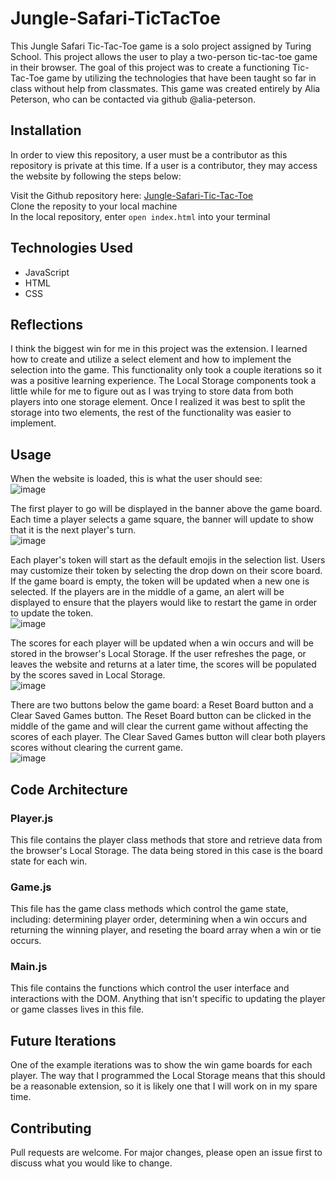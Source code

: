 # Jungle-Safari-TicTacToe

This Jungle Safari Tic-Tac-Toe game is a solo project assigned by Turing School. This project allows the user to play a two-person tic-tac-toe game in their browser. The goal of this project was to create a functioning Tic-Tac-Toe game by utilizing the technologies that have been taught so far in class without help from classmates. This game was created entirely by Alia Peterson, who can be contacted via github @alia-peterson.  

## Installation
In order to view this repository, a user must be a contributor as this repository is private at this time. If a user is a contributor, they may access the website by following the steps below:  

Visit the Github repository here: [Jungle-Safari-Tic-Tac-Toe](https://github.com/alia-peterson/Jungle-Safari-TicTacToe)  
Clone the reposity to your local machine  
In the local repository, enter `open index.html` into your terminal  

## Technologies Used 
- JavaScript
- HTML
- CSS

## Reflections
I think the biggest win for me in this project was the extension. I learned how to create and utilize a select element and how to implement the selection into the game. This functionality only took a couple iterations so it was a positive learning experience. The Local Storage components took a little while for me to figure out as I was trying to store data from both players into one storage element. Once I realized it was best to split the storage into two elements, the rest of the functionality was easier to implement. 

## Usage
When the website is loaded, this is what the user should see:  
![image](https://user-images.githubusercontent.com/70297733/98743192-d9a76b00-236c-11eb-96a9-f705b87500a2.png)

The first player to go will be displayed in the banner above the game board. Each time a player selects a game square, the banner will update to show that it is the next player's turn.  
![image](https://user-images.githubusercontent.com/70297733/98742669-1161e300-236c-11eb-9b79-3b5923d9c94e.png)  

Each player's token will start as the default emojis in the selection list. Users may customize their token by selecting the drop down on their score board. If the game board is empty, the token will be updated when a new one is selected. If the players are in the middle of a game, an alert will be displayed to ensure that the players would like to restart the game in order to update the token.  
![image](https://user-images.githubusercontent.com/70297733/98743094-bb416f80-236c-11eb-9cb1-0ccf6126bc9f.png)

The scores for each player will be updated when a win occurs and will be stored in the browser's Local Storage. If the user refreshes the page, or leaves the website and returns at a later time, the scores will be populated by the scores saved in Local Storage.  
![image](https://user-images.githubusercontent.com/70297733/98743118-c09eba00-236c-11eb-8f21-4272f468cedd.png)

There are two buttons below the game board: a Reset Board button and a Clear Saved Games button. The Reset Board button can be clicked in the middle of the game and will clear the current game without affecting the scores of each player. The Clear Saved Games button will clear both players scores without clearing the current game.  
![image](https://user-images.githubusercontent.com/70297733/98742833-58e86f00-236c-11eb-84cf-480c0fb338c9.png)  

## Code Architecture

### Player.js
This file contains the player class methods that store and retrieve data from the browser's Local Storage. The data being stored in this case is the board state for each win.

### Game.js
This file has the game class methods which control the game state, including: determining player order, determining when a win occurs and returning the winning player, and reseting the board array when a win or tie occurs. 

### Main.js
This file contains the functions which control the user interface and interactions with the DOM. Anything that isn't specific to updating the player or game classes lives in this file.

## Future Iterations
One of the example iterations was to show the win game boards for each player. The way that I programmed the Local Storage means that this should be a reasonable extension, so it is likely one that I will work on in my spare time. 

## Contributing
Pull requests are welcome. For major changes, please open an issue first to discuss what you would like to change.
